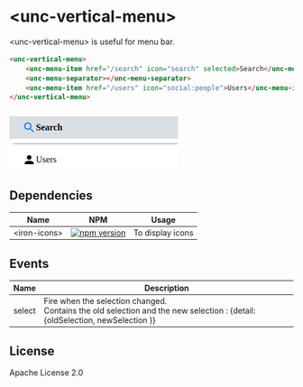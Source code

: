 # &lt;unc-vertical-menu&gt;

&lt;unc-vertical-menu&gt; is useful for menu bar.

```html
<unc-vertical-menu>
    <unc-menu-item href="/search" icon="search" selected>Search</unc-menu-item>
    <unc-menu-separator></unc-menu-separator>
    <unc-menu-item href="/users" icon="social:people">Users</unc-menu-item>
</unc-vertical-menu>
```
![screenshot](https://raw.githubusercontent.com/unc-dsi/unc-web-components/main/packages/unc-vertical-menu/screenshot.png)

## Dependencies

| Name | NPM | Usage |
|------|-----|-------|
| &lt;iron-icons&gt; | [![npm version](https://badgen.net/npm/v/@polymer/iron-icons/)](https://www.npmjs.com/package/@polymer/iron-icons) | To display icons

## Events

| Name | Description |
|------|-------------|
| select | Fire when the selection changed.<br> Contains the old selection and the new selection :  {detail: {oldSelection, newSelection }} |


## License

Apache License 2.0
